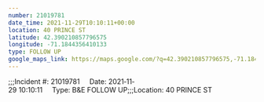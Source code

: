 ```yaml
---
number: 21019781
date_time: 2021-11-29T10:10:11+00:00
location: 40 PRINCE ST
latitude: 42.390210857796575
longitude: -71.1844356410133
type: FOLLOW UP
google_maps_link: https://maps.google.com/?q=42.390210857796575,-71.1844356410133
---
```


;;;Incident #: 21019781     Date: 2021‐11‐29 10:10:11     Type: B&E FOLLOW UP;;;Location: 40 PRINCE ST
